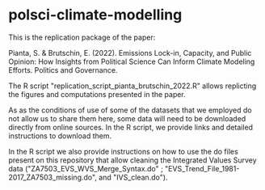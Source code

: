 # polsci-climate-modelling

This is the replication package of the paper:

Pianta, S. & Brutschin, E. (2022). Emissions Lock-in, Capacity, and Public Opinion: How Insights from Political Science Can Inform Climate Modeling Efforts. Politics and Governance.

The R script "replication_script_pianta_brutschin_2022.R" allows replicting the figures and computations presented in the paper.

As as the conditions of use of some of the datasets that we employed do not allow us to share them here, some data will need to be downloaded directly from online sources. In the R script, we provide links and detailed instructions to download them.

In the R script we also provide instructions on how to use the do files present on this repository that allow cleaning the Integrated Values Survey data ("ZA7503_EVS_WVS_Merge_Syntax.do" ; "EVS_Trend_File_1981-2017_ZA7503_missing.do", and "IVS_clean.do").

